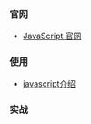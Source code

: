 ### 官网

- [JavaScript 官网](https://www.javascript.com/)

### 使用

- [javascript介绍](JavaScript/start.md)

### 实战